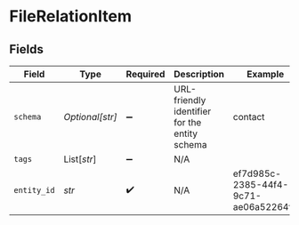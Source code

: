 # FileRelationItem


## Fields

| Field                                         | Type                                          | Required                                      | Description                                   | Example                                       |
| --------------------------------------------- | --------------------------------------------- | --------------------------------------------- | --------------------------------------------- | --------------------------------------------- |
| `schema`                                      | *Optional[str]*                               | :heavy_minus_sign:                            | URL-friendly identifier for the entity schema | contact                                       |
| `tags`                                        | List[*str*]                                   | :heavy_minus_sign:                            | N/A                                           |                                               |
| `entity_id`                                   | *str*                                         | :heavy_check_mark:                            | N/A                                           | ef7d985c-2385-44f4-9c71-ae06a52264f8          |